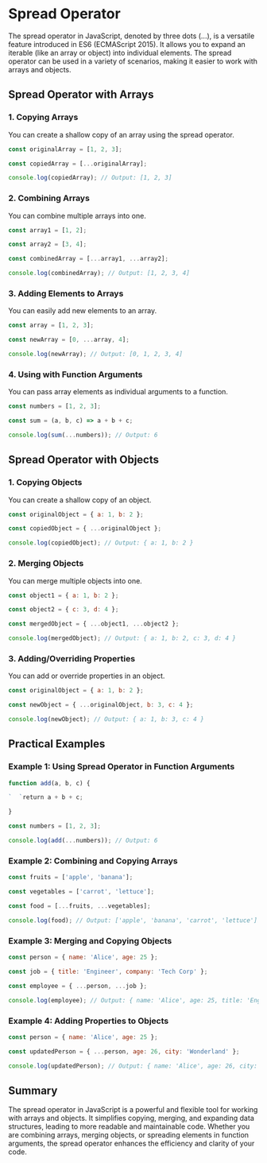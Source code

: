 # Spread Operator

The spread operator in JavaScript, denoted by three dots (...), is a versatile feature introduced in ES6 (ECMAScript 2015). It allows you to expand an iterable (like an array or object) into individual elements. The spread operator can be used in a variety of scenarios, making it easier to work with arrays and objects.

## Spread Operator with Arrays

### 1. Copying Arrays

You can create a shallow copy of an array using the spread operator.
```javascript
const originalArray = [1, 2, 3];

const copiedArray = [...originalArray];

console.log(copiedArray); // Output: [1, 2, 3]
```

### 2. Combining Arrays

You can combine multiple arrays into one.
```javascript
const array1 = [1, 2];

const array2 = [3, 4];

const combinedArray = [...array1, ...array2];

console.log(combinedArray); // Output: [1, 2, 3, 4]
```
### 3. Adding Elements to Arrays

You can easily add new elements to an array.
```javascript
const array = [1, 2, 3];

const newArray = [0, ...array, 4];

console.log(newArray); // Output: [0, 1, 2, 3, 4]
```
### 4. Using with Function Arguments

You can pass array elements as individual arguments to a function.
```javascript
const numbers = [1, 2, 3];

const sum = (a, b, c) => a + b + c;

console.log(sum(...numbers)); // Output: 6
```
## Spread Operator with Objects

### 1. Copying Objects

You can create a shallow copy of an object.
```javascript
const originalObject = { a: 1, b: 2 };

const copiedObject = { ...originalObject };

console.log(copiedObject); // Output: { a: 1, b: 2 }
```
### 2. Merging Objects

You can merge multiple objects into one.
```javascript
const object1 = { a: 1, b: 2 };

const object2 = { c: 3, d: 4 };

const mergedObject = { ...object1, ...object2 };

console.log(mergedObject); // Output: { a: 1, b: 2, c: 3, d: 4 }
```
### 3. Adding/Overriding Properties

You can add or override properties in an object.
```javascript
const originalObject = { a: 1, b: 2 };

const newObject = { ...originalObject, b: 3, c: 4 };

console.log(newObject); // Output: { a: 1, b: 3, c: 4 }
```
## Practical Examples

### Example 1: Using Spread Operator in Function Arguments
```javascript
function add(a, b, c) {

`  `return a + b + c;

}

const numbers = [1, 2, 3];

console.log(add(...numbers)); // Output: 6
```
### Example 2: Combining and Copying Arrays
```javascript
const fruits = ['apple', 'banana'];

const vegetables = ['carrot', 'lettuce'];

const food = [...fruits, ...vegetables];

console.log(food); // Output: ['apple', 'banana', 'carrot', 'lettuce']
```
### Example 3: Merging and Copying Objects
```javascript
const person = { name: 'Alice', age: 25 };

const job = { title: 'Engineer', company: 'Tech Corp' };

const employee = { ...person, ...job };

console.log(employee); // Output: { name: 'Alice', age: 25, title: 'Engineer', company: 'Tech Corp' }
```
### Example 4: Adding Properties to Objects
```javascript
const person = { name: 'Alice', age: 25 };

const updatedPerson = { ...person, age: 26, city: 'Wonderland' };

console.log(updatedPerson); // Output: { name: 'Alice', age: 26, city: 'Wonderland' }
```
## Summary

The spread operator in JavaScript is a powerful and flexible tool for working with arrays and objects. It simplifies copying, merging, and expanding data structures, leading to more readable and maintainable code. Whether you are combining arrays, merging objects, or spreading elements in function arguments, the spread operator enhances the efficiency and clarity of your code.

